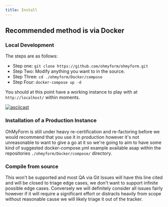 ```yaml
---
title: Install
---
```


## Recommended method is via Docker

### Local Development

The steps are as follows:
* Step one: `git clone https://github.com/ohmyform/ohmyform.git`
* Step Two: Modify anything you want to in the source.
* Step Three: `cd ./ohmyform/Docker/compose`
* Step Four: `docker-compose up -d`

You should at this point have a working instance to play with at `http://localhost/` within moments.

<!-- #### Console playback of Local Development installation
TODO: Make sure to include asciinema embedable from https://github.com/lbryio/lbry-docker/tree/master/contrib/k8s-lbry/kick-ascii that includes an asciinema recording of the deployment of a local dev env. -->
[![asciicast](https://ohmyform.com/docs/kick-ascii/cast/dev-env-install.png)](https://ohmyform.com/docs/kick-ascii/?cast=dev-env-install&bg=dev-env-install.png)

### Installation of a Production Instance

OhMyForm is still under heavy re-certification and re-factoring before we would recommend that you use it in production however it's not unreasonable to want to give a go at it so we're going to aim to have some kind of suggested docker-compose.yml example available asap within the repositories `./ohmyform/Docker/compose/` directory.

### Compile from source
This won't be supported and most QA via Git Issues will have this line cited and will be closed to triage edge cases, we don't want to support infinite possible edge cases.  Conversely we will definitely consider all issues fairly however if it will require a significant effort or distracts heavily from scope without reasonable cause we will likely triage it out of the tracker.
